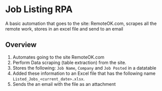 # Job Listing RPA
A basic automation that goes to the site: RemoteOK.com, scrapes all the remote work, stores in an excel file and send to an email

## Overview
1. Automates going to the site RemoteOK.com
2. Perform Data scraping (table extraction) from the site.
3. Stores the following: `Job Name`, `Company` and `Job Posted` in a datatable
4. Added these information to an Excel file that has the following name `Listed_Jobs_<current_date>.xlsx`.
5. Sends the an email with the file as an attachment

